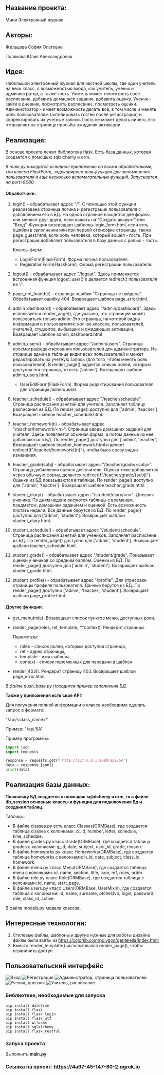 ## Название проекта:

Мини Электронный журнал

## Авторы:

Жильцова София Олеговна

Полякова Юлия Александровна

## Идея:

Небольшой электронный журнал для частной школы, где один учитель на весь класс, с возможностью входа, как учитель, ученик и администратор, а также гость.
Учитель может посмотреть свое расписание, добавить домашнее задание, добавить оценку. Ученик - зайти в дневник, посмотреть расписание, посмотреть оценки. Администратор - имеет возможность делать все, в том числе и менять роль пользователям (активировать гостей после регистрации) и корректировать их учетные записи. Гость не может делать ничего, его отправляет на страницу просьбы ожидания активации.

## Реализация:

В основе проекта лежит библиотека flask. Есть база данных, которая создается с помощью sqlalchemy и orm.

*В main.py находится основное приложение со всеми обработчиками, три класса FlaskForm, задекорированная функция для запоминания пользователя и еще несколько вспомогательных функций. Запускается на port=8080.*

#### Обработчики:

1. login() - обрабатывает адрес "/". С помощью этой функции реализована страница логина и регистрации пользователя с добавлением его в БД. На одной странице находятся две формы, они меняют друг друга, если нажать на "Создать аккаунт" или "Вход". Функция возвращает шаблоны login_form.html, если есть ошибки в заполнении или при первой отрисовке страницы, также page_guest.html, если роль человека, который вошел - гость. При регистрации добавляет пользователя в базу данных с ролью - гость.

    Классы форм:
    * LoginForm(FlaskForm). Форма логина пользователя.
    * RegisrationForm(FlaskForm). Форма регистрации пользователя.


2. logout() - обрабатывает адрес "/logout". Здесь применяется встроенная функция logout_user() и делается redirect() пользователя на '/'.
3. page_not_found(e) - страница ошибки "Страница не найдена". Обрабатывает ошибку 404. Возвращает шаблон page_error.html.
4. admin_dashboard() - обрабатывает адрес "/admin/dashboard". Здесь используется render_page(), где указано, что страницей может пользоваться только admin. Это страница, на которой видна информация о пользователях: кол-во классов, пользователей, учителей, студентов, выбывших и ожидающих активации. Возвращает шаблон admin_dashboard.html
5. admin_users() -  обрабатывает адрес "/admin/users". Страница просмотра/редактирования пользователей для администратора. На странице админ в таблице видит всех пользователей и может редактировать их учетную запись (для того, чтобы менять роль пользователей). В render_page() задается список ролей, которым доступна эта страница, то есть ['admin']. Возвращает шаблон admin_users.html.

    * UserEditForm(FlaskForm). Форма редактирования пользователя для страницы /admin/users


6. teacher_schedule() - обрабатывает адрес "/teacher/schedule". Страница расписания занятий для учителя. Заполняет таблицу расписания из БД. По render_page() доступно для ['admin', 'teacher']. Возвращает шаблон teacher_schedule.html.
7. teacher_homework(n) - обрабатывает адрес "/teacher/homework/\<n>". Страница ввода домашних заданий для учителя. Здесь появляется обычная форма, а потом данные из нее добавляются в БД. По render_page() доступна для ['admin', 'teacher']. Возвращает шаблон teacher_homework.html и делает redirect(f"/teacher/homework/{n}"), чтобы было сразу видно изменения.
8. teacher_grade(subj) - обрабатывает адрес "/teacher/grade/\<subj>". Страница добавления оценок для учителя. Оценка тоже добавляется через обычную форму, делается redirect(f"/teacher/grade/{subj}"). Оценки из БД показываются в таблице. По render_page() доступно для ['admin', 'teacher']. Возвращает шаблон teacher_grade.html.
9. student_diary() - обрабатывает адрес "/student/diary/\<n>". Дневник ученика. По дням недени рисуются таблицы с временем, предметом, домашним заданием и оценкой. Есть возможность листать недели. Все данные берутся из БД.  По render_page() доступно для ['admin', 'student']. Возвращает шаблон student_diary.html.
10. student_schedule() - обрабатывает адрес "/student/schedule". Страница расписания занятий для учеников. Заполняет расписание из БД. По render_page() доступно для ['admin', 'student']. Возвращает шаблон teacher_schedule.html.
11. student_grade() - обрабатывает адрес "/student/grade". Показывает оценки учеников со средним баллом. Оценки из БД. По render_page() доступно для ['admin', 'student']. Возвращает шаблон student_grade.html.
12. student_profile() - обрабатывает адрес "/profile". Для отрисовки страницы профиля пользователя. Данные берутся из БД. По render_page() доступно ['admin', 'teacher', 'student']. Возвращает шаблон page_profile.html.

#### Другие функции:

* get_menu(role). Возвращает список пунктов меню, доступных роли.
* render_page(roles, ref, template, **context). Рендерит страницы. 

    Параметры:
  * roles - список ролей, которым доступна страница,
  * ref - адрес страницы,
  * template - имя шаблона,
  * context - список переменных для передачи в шаблон

* render_403(). Рендерит страницу 403. Возвращает шаблон page_error.html.


*В файле push_base.py Находится пример заполнения БД*

**Также у приложения есть свое API:**

Для получения полной информации о классе необходимо сделать запрос в формате: 

"/api/<class_name>"

Пример: "/api/5А"

Пример программы:
```python
import json
import requests

response = requests.get(f'http://127.0.0.1:8080/api/5А')
data = response.json()
print(data)
```


## Реализация базы данных:

**Поскольку БД создается с помощью sqlalchemy и orm, то в файле db_session основные классы и функции для подключения Бд и создания таблиц.**

Таблицы:
* В файле classes.py есть класс Classes(ORMBase), где создается таблица classes с колонками: cl_id, number, letter, schedule, time_schedule.
* В файле grades.py класс Grade(ORMBase), где создается таблица grades с колонками: g_id, date, subject, user_id, grade, reason.
* В файле homeworks.py класс Homeworks(ORMBase), где создается таблица homeworks с колонками: h_id, date, subject, class_id, homework.
* В файле menu.py класс Menu(ORMBase), где создается таблица menu с колонками: id, name, section, title, icon, ref, roles, order.
* В файле role.py класс Role(ORMBase), где создается таблица с колонками: id, name, start_page.
* В файле users.py класс Users(ORMBase, UserMixin), где создается таблица с колонками: id, name, surname, otchestvo, login, password, role, class_id, active.

В файле models.py модели классов.

## Интересные технологии:
1. Стилевые файлы, шаблоны и другие нужные для работы дизайна файлы были взяты из https://colorlib.com/polygon/gentelella/index.html
2. Вместо render_template() использовался render_page(), чтобы ограничить доступ.

## Пользовательский интерфейс
![Вход](static/images/enter_screen.png "Вход")
![Регистрация](static/images/registration_screen.png "Регистрация пользователя")
![Администратор, страница пользователей](static/images/admin_page_screen.png "Администратор, страница пользователей")
![Ученик, дневник](static/images/student_d_screen.png "Ученик, страница дневника")
![Учитель, расписание](static/images/teacher_schedule_screen.png "Учитель, расписание")



### Библиотеки, необходимые для запуска
```
pip install datetime
pip install flask
pip install flask_login
pip install flask_wtf
pip install wtforms
pip install sqlalchemy
pip install flask_restful
```

### Запуск проекта
Выполнить **main.py**

### Ссылка на проект: https://4a97-45-147-80-2.ngrok.io
